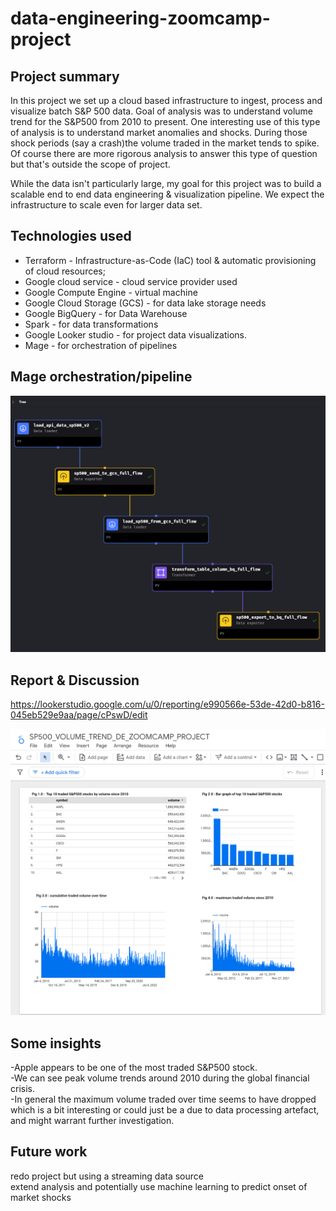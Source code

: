 # data-engineering-zoomcamp-project

## Project summary
In this project we set up a cloud based infrastructure to ingest, process and visualize batch S&P 500 data.
Goal of analysis was to understand volume trend for the S&P500 from 2010 to present. One interesting use of this type of analysis is to understand market anomalies and shocks. During those shock periods (say a crash)the volume traded in the market tends to spike. Of course there are more rigorous analysis to answer this type of question but that's outside the scope of project.

While the data isn't particularly large, my goal for this project was to build a scalable end to end data engineering & visualization pipeline. We expect the infrastructure to scale even for larger data set.


## Technologies used
- Terraform - Infrastructure-as-Code (IaC) tool & automatic provisioning of cloud resources; <br>
- Google cloud service - cloud service provider used
- Google Compute Engine - virtual machine <br>
- Google Cloud Storage (GCS) - for data lake storage needs <br>
- Google BigQuery - for  Data Warehouse <br>
- Spark - for data transformations <br>
- Google Looker studio - for project data visualizations. <br>
- Mage - for orchestration of pipelines <br>


## Mage orchestration/pipeline
![Project Infrastructure](screenshots/mage-orchestration/orchestration-flow-diagram-.png)



## Report & Discussion
https://lookerstudio.google.com/u/0/reporting/e990566e-53de-42d0-b816-045eb529e9aa/page/cPswD/edit

![Project Infrastructure](screenshots/looker/looker-studio-report.png)

## Some insights
-Apple appears to be one of the most traded S&P500 stock. <br>
-We can see peak volume trends around 2010 during the global financial crisis. <br>
-In general the maximum volume traded over time seems to have dropped which is a bit interesting or could just be a due to data processing artefact, and might warrant further investigation. <br>

## Future work
redo project but using a streaming data source <br>
extend analysis and potentially use machine learning to predict onset of market shocks <br>


